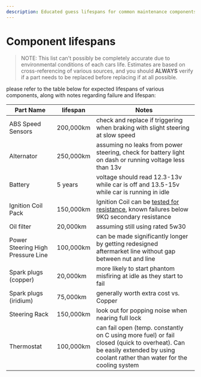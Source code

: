```yaml
---
description: Educated guess lifespans for common maintenance components for the 1999-2002 Ford Falcon AU (may be partially applicable to other vehicles)
---
```


# Component lifespans

> NOTE: This list can't possibly be completely accurate due to environmental conditions of each cars life. Estimates are based on cross-referencing of various sources, and you should **ALWAYS** verify if a part needs to be replaced before replacing if at all possible.

please refer to the table below for expected lifespans of various components, along with notes regarding failure and lifespan:

| Part Name | lifespan | Notes |
| --- | --- | --- |
| ABS Speed Sensors | 200,000km | check and replace if triggering when braking with slight steering at slow speed |
| Alternator | 250,000km | assuming no leaks from power steering, check for battery light on dash or running voltage less than 13v |
| Battery | 5 years | voltage should read 12.3-13v while car is off and 13.5-15v while car is running in idle |
| Ignition Coil Pack | 150,000km | Ignition Coil can be [tested for resistance](../../Engine/IgnitionCoil/IgnitionCoil.md#ignition-coil-resistances), known failures below 9KΩ secondary resistance |
| Oil filter | 20,000km | assuming still using rated 5w30 |
| Power Steering High Pressure Line | 100,000km | can be made significantly longer by getting redesigned aftermarket line without gap between nut and line |
| Spark plugs (copper) | 20,000km | more likely to start phantom misfiring at idle as they start to fail |
| Spark plugs (iridium) | 75,000km | generally worth extra cost vs. Copper |
| Steering Rack | 150,000km | look out for popping noise when nearing full lock |
| Thermostat | 100,000km | can fail open (temp. constantly on C using more fuel) or fail closed (quick to overheat). Can be easily extended by using coolant rather than water for the cooling system |